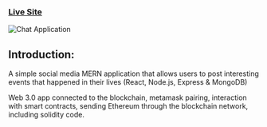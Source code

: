### [Live Site](https://krypto-service99.netlify.app/)

![Chat Application](https://postimg.cc/N2KhfwKP)

## Introduction:

A simple social media MERN application that allows users to post interesting events that happened in their lives (React,
Node.js, Express & MongoDB)

Web 3.0 app connected to the blockchain, metamask pairing, interaction with smart contracts, sending Ethereum through
the blockchain network, including solidity code.
